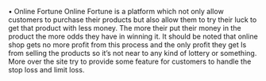 •	Online Fortune
Online Fortune is a platform which not only allow customers to purchase their products but also allow them to try their luck to get that product with less money. The more their put their money in the product the more odds they have in winning it. It should be noted that online shop gets no more profit from this process and the only profit they get Is from selling the products so it’s not near to any kind of lottery or something. More over the site try to provide some feature for customers to handle the stop loss and limit loss.  
